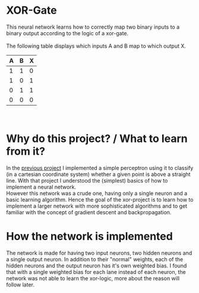 # XOR-Gate
This neural network learns how to correctly map two binary inputs to a binary output according to the logic of a xor-gate.
<br><br>
The following table displays which inputs A and B map to which output X.

| A | B | X |
| --- | --- | --- |
| 1 | 1 | 0 |
| 1 | 0 | 1 |
| 0 | 1 | 1 |
| 0 | 0 | 0 |

<br>

# Why do this project? / What to learn from it?
In the [previous project](https://github.com/LinusSee/learning-ai/tree/master/first-steps/simple_perceptron) I implemented a simple perceptron using it to classify (in a cartesian coordinate system) whether a given point is above a straight line. With that project I understood the (simplest) basics of how to implement a neural network.
<br>
However this network was a crude one, having only a single neuron and a basic learning algorithm. Hence the goal of the xor-project is to learn how to implement a larger network with more sophisticated algorithms and to get familiar with the concept of gradient descent and backpropagation.
<br>
# How the network is implemented
The network is made for having two input neurons, two hidden neurons and a single output neuron. In addition to their "normal" weights, each of the hidden neurons and the output neuron has it's own weighted bias. I found that with a single weighted bias for each lane instead of each neuron, the network was not able to learn the xor-logic, more about the reason will follow later.
<br>
